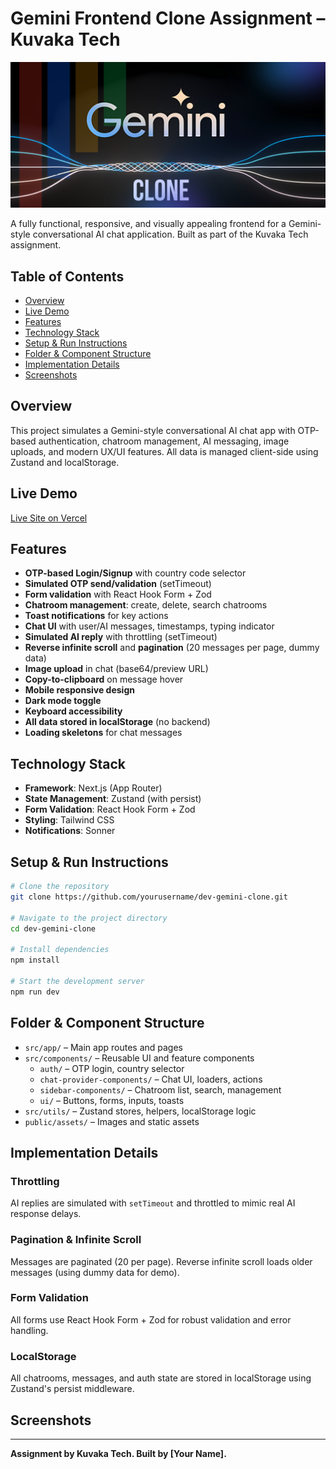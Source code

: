 # Gemini Frontend Clone Assignment – Kuvaka Tech

![Gemini Clone Banner](public/assets/readme-banner.png)

A fully functional, responsive, and visually appealing frontend for a Gemini-style conversational AI chat application. Built as part of the Kuvaka Tech assignment.

## Table of Contents

- [Overview](#overview)
- [Live Demo](#live-demo)
- [Features](#features)
- [Technology Stack](#technology-stack)
- [Setup & Run Instructions](#setup--run-instructions)
- [Folder & Component Structure](#folder--component-structure)
- [Implementation Details](#implementation-details)
- [Screenshots](#screenshots)

## Overview

This project simulates a Gemini-style conversational AI chat app with OTP-based authentication, chatroom management, AI messaging, image uploads, and modern UX/UI features. All data is managed client-side using Zustand and localStorage.

## Live Demo

[Live Site on Vercel](https://your-vercel-deployment-link)

## Features

- **OTP-based Login/Signup** with country code selector
- **Simulated OTP send/validation** (setTimeout)
- **Form validation** with React Hook Form + Zod
- **Chatroom management**: create, delete, search chatrooms
- **Toast notifications** for key actions
- **Chat UI** with user/AI messages, timestamps, typing indicator
- **Simulated AI reply** with throttling (setTimeout)
- **Reverse infinite scroll** and **pagination** (20 messages per page, dummy data)
- **Image upload** in chat (base64/preview URL)
- **Copy-to-clipboard** on message hover
- **Mobile responsive design**
- **Dark mode toggle**
- **Keyboard accessibility**
- **All data stored in localStorage** (no backend)
- **Loading skeletons** for chat messages

## Technology Stack

- **Framework**: Next.js (App Router)
- **State Management**: Zustand (with persist)
- **Form Validation**: React Hook Form + Zod
- **Styling**: Tailwind CSS
- **Notifications**: Sonner

## Setup & Run Instructions

```bash
# Clone the repository
git clone https://github.com/yourusername/dev-gemini-clone.git

# Navigate to the project directory
cd dev-gemini-clone

# Install dependencies
npm install

# Start the development server
npm run dev
```

## Folder & Component Structure

- `src/app/` – Main app routes and pages
- `src/components/` – Reusable UI and feature components
  - `auth/` – OTP login, country selector
  - `chat-provider-components/` – Chat UI, loaders, actions
  - `sidebar-components/` – Chatroom list, search, management
  - `ui/` – Buttons, forms, inputs, toasts
- `src/utils/` – Zustand stores, helpers, localStorage logic
- `public/assets/` – Images and static assets

## Implementation Details

### Throttling

AI replies are simulated with `setTimeout` and throttled to mimic real AI response delays.

### Pagination & Infinite Scroll

Messages are paginated (20 per page). Reverse infinite scroll loads older messages (using dummy data for demo).

### Form Validation

All forms use React Hook Form + Zod for robust validation and error handling.

### LocalStorage

All chatrooms, messages, and auth state are stored in localStorage using Zustand's persist middleware.

## Screenshots

<!-- Add screenshots here if desired -->

---

**Assignment by Kuvaka Tech. Built by [Your Name].**
